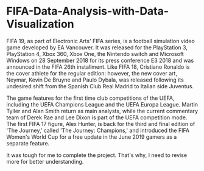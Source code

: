 # FIFA-Data-Analysis-with-Data-Visualization
FIFA 19, as part of Electronic Arts' FIFA series, is a football simulation video game developed by EA Vancouver. It was released for the PlayStation 3, PlayStation 4, Xbox 360, Xbox One, the Nintendo switch and Microsoft Windows on 28 September 2018 for its press conference E3 2018 and was announced in the FIFA 26th installment. Like FIFA 18, Cristiano Ronaldo is the cover athlete for the regular edition: however, the new cover art, Neymar, Kevin De Bruyne and Paulo Dybala, was released following its undesired shift from the Spanish Club Real Madrid to Italian side Juventus.

The game features for the first time club competitions of the UEFA, including the UEFA Champions League and the UEFA Europa League. Martin Tyller and Alan Smith return as main analysts, while the current commentary team of Derek Rae and Lee Dixon is part of the UEFA competition mode. The first FIFA 17 figure, Alex Hunter, is back for the third and final edition of 'The Journey,' called 'The Journey: Champions,' and introduced the FIFA Women's World Cup for a free update in the June 2019 gamers as a separate feature.

It was tough for me to complete the project. That's why, I need to revise more for better understanding.
